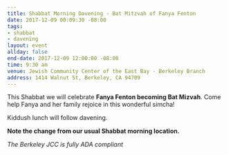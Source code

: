 ```yaml
---
title: Shabbat Morning Davening - Bat Mitzvah of Fanya Fenton
date: 2017-12-09 00:09:30 -08:00
tags:
- shabbat
- davening
layout: event
allday: false
end-date: 2017-12-09 12:00:00 -08:00
time: 9:30 am
venue: Jewish Community Center of the East Bay - Berkeley Branch
address: 1414 Walnut St, Berkeley, CA 94709
---
```


This Shabbat we will celebrate **Fanya Fenton becoming Bat Mizvah**. Come help Fanya and her family rejoice in this wonderful simcha! 

Kiddush lunch will follow davening. 

**Note the change from our usual Shabbat morning location.**


_The Berkeley JCC is fully ADA compliant_